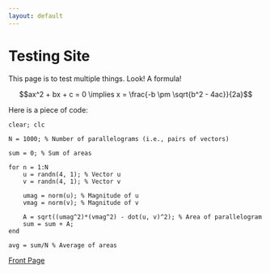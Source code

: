 ```yaml
---
layout: default
---
```


# Testing Site

This page is to test multiple things. Look! A formula!

$$ax^2 + bx + c = 0 \implies x = \frac{-b \pm \sqrt{b^2 - 4ac}}{2a}$$

Here is a piece of code:

```
clear; clc

N = 1000; % Number of parallelograms (i.e., pairs of vectors)

sum = 0; % Sum of areas

for n = 1:N
    u = randn(4, 1); % Vector u
    v = randn(4, 1); % Vector v

    umag = norm(u); % Magnitude of u
    vmag = norm(v); % Magnitude of v

    A = sqrt((umag^2)*(vmag^2) - dot(u, v)^2); % Area of parallelogram
    sum = sum + A;
end

avg = sum/N % Average of areas
```

[Front Page](./)